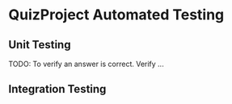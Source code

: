 # QuizProject Automated Testing

## Unit Testing

TODO:
To verify an answer is correct.
Verify ...

## Integration Testing
